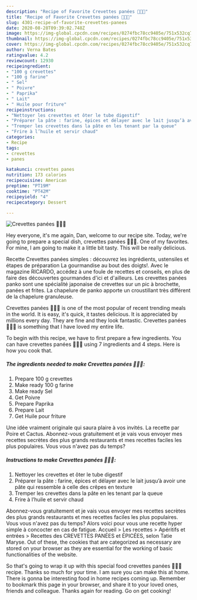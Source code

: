 ```yaml
---
description: "Recipe of Favorite Crevettes panées 🍤🍤🍤"
title: "Recipe of Favorite Crevettes panées 🍤🍤🍤"
slug: 4301-recipe-of-favorite-crevettes-panees
date: 2020-08-28T09:39:02.748Z
image: https://img-global.cpcdn.com/recipes/0274fbc78cc9405e/751x532cq70/crevettes-panees-🍤🍤🍤-photo-principale-de-la-recette.jpg
thumbnail: https://img-global.cpcdn.com/recipes/0274fbc78cc9405e/751x532cq70/crevettes-panees-🍤🍤🍤-photo-principale-de-la-recette.jpg
cover: https://img-global.cpcdn.com/recipes/0274fbc78cc9405e/751x532cq70/crevettes-panees-🍤🍤🍤-photo-principale-de-la-recette.jpg
author: Verna Bates
ratingvalue: 4.2
reviewcount: 12930
recipeingredient:
- "100 g crevettes"
- "100 g farine"
- " Sel"
- " Poivre"
- " Paprika"
- " Lait"
- " Huile pour friture"
recipeinstructions:
- "Nettoyer les crevettes et ôter le tube digestif"
- "Préparer la pâte : farine, épices et délayer avec le lait jusqu’à avoir une pâte qui ressemble à celle des crêpes en texture"
- "Tremper les crevettes dans la pâte en les tenant par la queue"
- "Frire à l’huile et servir chaud"
categories:
- Recipe
tags:
- crevettes
- panes

katakunci: crevettes panes 
nutrition: 173 calories
recipecuisine: American
preptime: "PT19M"
cooktime: "PT42M"
recipeyield: "4"
recipecategory: Dessert

---
```



![Crevettes panées 🍤🍤🍤](https://img-global.cpcdn.com/recipes/0274fbc78cc9405e/751x532cq70/crevettes-panees-🍤🍤🍤-photo-principale-de-la-recette.jpg)

Hey everyone, it's me again, Dan, welcome to our recipe site. Today, we're going to prepare a special dish, crevettes panées 🍤🍤🍤. One of my favorites. For mine, I am going to make it a little bit tasty. This will be really delicious.

Recette Crevettes panées simples : découvrez les ingrédients, ustensiles et étapes de préparation La gourmandise au bout des doigts!. Avec le magazine RICARDO, accédez à une foule de recettes et conseils, en plus de faire des découvertes gourmandes d&#39;ici et d&#39;ailleurs. Les crevettes panées panko sont une spécialité japonaise de crevettes sur un pic à brochette, panées et frites. La chapelure de panko apporte un croustillant très différent de la chapelure granuleuse.

Crevettes panées 🍤🍤🍤 is one of the most popular of recent trending meals in the world. It is easy, it's quick, it tastes delicious. It is appreciated by millions every day. They are fine and they look fantastic. Crevettes panées 🍤🍤🍤 is something that I have loved my entire life.


To begin with this recipe, we have to first prepare a few ingredients. You can have crevettes panées 🍤🍤🍤 using 7 ingredients and 4 steps. Here is how you cook that.

<!--inarticleads1-->

##### The ingredients needed to make Crevettes panées 🍤🍤🍤:

1. Prepare 100 g crevettes
1. Make ready 100 g farine
1. Make ready  Sel
1. Get  Poivre
1. Prepare  Paprika
1. Prepare  Lait
1. Get  Huile pour friture


Une idée vraiment originale qui saura plaire à vos invités. La recette par Poire et Cactus. Abonnez-vous gratuitement et je vais vous envoyer mes recettes secrètes des plus grands restaurants et mes recettes faciles les plus populaires. Vous vous n&#39;avez pas du temps? 

<!--inarticleads2-->

##### Instructions to make Crevettes panées 🍤🍤🍤:

1. Nettoyer les crevettes et ôter le tube digestif
1. Préparer la pâte : farine, épices et délayer avec le lait jusqu’à avoir une pâte qui ressemble à celle des crêpes en texture
1. Tremper les crevettes dans la pâte en les tenant par la queue
1. Frire à l’huile et servir chaud


Abonnez-vous gratuitement et je vais vous envoyer mes recettes secrètes des plus grands restaurants et mes recettes faciles les plus populaires. Vous vous n&#39;avez pas du temps? Alors voici pour vous une recette hyper simple à concocter en cas de fatigue. Accueil &gt; Les recettes &gt; Apéritifs et entrées &gt; Recettes des CREVETTES PANÉES et ÉPICÉES, selon Tatie Maryse. Out of these, the cookies that are categorized as necessary are stored on your browser as they are essential for the working of basic functionalities of the website. 

So that's going to wrap it up with this special food crevettes panées 🍤🍤🍤 recipe. Thanks so much for your time. I am sure you can make this at home. There is gonna be interesting food in home recipes coming up. Remember to bookmark this page in your browser, and share it to your loved ones, friends and colleague. Thanks again for reading. Go on get cooking!
